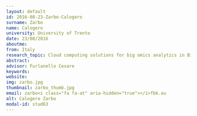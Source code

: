 ```yaml
---
layout: default 
id: 2016-08-23-Zarbo-Calogero
surname: Zarbo
name: Calogero
university: University of Trento
date: 23/08/2016
aboutme: 
from: Italy
research_topic: Cloud computing solutions for big omics analytics in Bioinformatics
abstract: 
advisor: Furlanello Cesare
keywords: 
website: 
img: zarbo.jpg
thumbnail: zarbo_thumb.jpg
email: zarbo<i class="fa fa-at" aria-hidden="true"></i>fbk.eu
alt: Calogero Zarbo
modal-id: stud63
---
```


